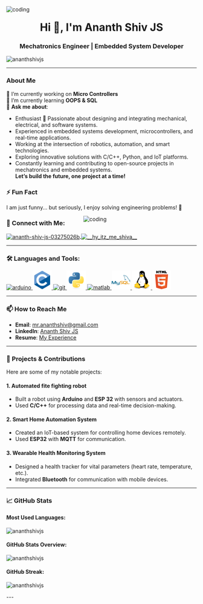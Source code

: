 <img align="left" alt="coding" width="1800" src="https://img.freepik.com/premium-photo/artificial-intelligence-with-human-eye-covered_9493-37289.jpg">
<a>
</a>
<h1 align="center">Hi 👋, I'm Ananth Shiv JS</h1>
<h3 align="center">Mechatronics Engineer | Embedded System Developer</h3>

<!-- Header Image -->

<p align="left"> <img src="https://komarev.com/ghpvc/?username=ananthshivjs&label=Profile%20views&color=0e75b6&style=flat" alt="ananthshivjs" /> </p>

---

### About Me

🔭 I’m currently working on **Micro Controllers**  
🌱 I’m currently learning **OOPS & SQL**  
💬 **Ask me about**:  
  - Enthusiast 🔧 Passionate about designing and integrating mechanical, electrical, and software systems.  
  - Experienced in embedded systems development, microcontrollers, and real-time applications.  
  - Working at the intersection of robotics, automation, and smart technologies.  
  - Exploring innovative solutions with C/C++, Python, and IoT platforms.  
  - Constantly learning and contributing to open-source projects in mechatronics and embedded systems.  
  **Let’s build the future, one project at a time!**
    
### ⚡ Fun Fact
I am just funny... but seriously, I enjoy solving engineering problems! 🤖

<img align="right" alt="coding" width="300" src="https://media0.giphy.com/media/v1.Y2lkPTc5MGI3NjExYmZxbnBzNnNibDdkaHpyOGpnNTMyOGt4ZXo2Nng5cmVpcm9va20wMiZlcD12MV9pbnRlcm5hbF9naWZfYnlfaWQmY3Q9cw/JsuR2fiJIXe35Yq6UW/giphy.gif">


### 📱 Connect with Me:

<p align="left">
  <a href="https://linkedin.com/in/ananth-shiv-js-03275026b" target="blank">
    <img align="center" src="https://raw.githubusercontent.com/rahuldkjain/github-profile-readme-generator/master/src/images/icons/Social/linked-in-alt.svg" alt="ananth-shiv-js-03275026b" height="30" width="40" />
  </a>
  <a href="https://instagram.com/__hy_itz_me_shiva__" target="blank">
    <img align="center" src="https://raw.githubusercontent.com/rahuldkjain/github-profile-readme-generator/master/src/images/icons/Social/instagram.svg" alt="__hy_itz_me_shiva__" height="30" width="40" />
  </a>
</p>

---

### 🛠️ Languages and Tools:

<p align="left">
  <a href="https://www.arduino.cc/" target="_blank" rel="noreferrer"> <img src="https://cdn.worldvectorlogo.com/logos/arduino-1.svg" alt="arduino" width="50" height="50"/> </a>
  <a href="https://www.cprogramming.com/" target="_blank" rel="noreferrer"> <img src="https://raw.githubusercontent.com/devicons/devicon/master/icons/c/c-original.svg" alt="c" width="50" height="50"/> </a>
  <a href="https://git-scm.com/" target="_blank" rel="noreferrer"> <img src="https://www.vectorlogo.zone/logos/git-scm/git-scm-icon.svg" alt="git" width="50" height="50"/> </a>
  <a href="https://www.python.org" target="_blank" rel="noreferrer"> <img src="https://raw.githubusercontent.com/devicons/devicon/master/icons/python/python-original.svg" alt="python" width="50" height="50"/> </a>
  <a href="https://www.mathworks.com/" target="_blank" rel="noreferrer"> <img src="https://upload.wikimedia.org/wikipedia/commons/2/21/Matlab_Logo.png" alt="matlab" width="50" height="50"/> </a>
  <a href="https://www.mysql.com/" target="_blank" rel="noreferrer"> <img src="https://raw.githubusercontent.com/devicons/devicon/master/icons/mysql/mysql-original-wordmark.svg" alt="mysql" width="50" height="50"/> </a>
  <a href="https://www.linux.org/" target="_blank" rel="noreferrer"> <img src="https://raw.githubusercontent.com/devicons/devicon/master/icons/linux/linux-original.svg" alt="linux" width="50" height="50"/> </a>
  <a href="https://www.w3.org/html/" target="_blank" rel="noreferrer"> <img src="https://raw.githubusercontent.com/devicons/devicon/master/icons/html5/html5-original-wordmark.svg" alt="html5" width="50" height="50"/> </a>
</p>

---

### 📫 How to Reach Me
- **Email**: [mr.ananthshiv@gmail.com](mailto:mr.ananthshiv@gmail.com)
- **LinkedIn**: [Ananth Shiv JS](https://www.linkedin.com/in/ananth-shiv-js-03275026b)
- **Resume**: [My Experience](https://app.luminpdf.com/viewer/67b1b13765d3adec4b63d9e0)

---

### 📝 Projects & Contributions

Here are some of my notable projects:

#### 1. **Automated fite fighting robot**
- Built a robot using **Arduino** and **ESP 32** with sensors and actuators.
- Used **C/C++** for processing data and real-time decision-making.

#### 2. **Smart Home Automation System**
- Created an IoT-based system for controlling home devices remotely.
- Used **ESP32** with **MQTT** for communication.

#### 3. **Wearable Health Monitoring System**
- Designed a health tracker for vital parameters (heart rate, temperature, etc.).
- Integrated **Bluetooth** for communication with mobile devices.

---

### 📈 GitHub Stats

#### Most Used Languages:
<p align="left">
  <img src="https://github-readme-stats.vercel.app/api/top-langs?username=ananthshivjs&show_icons=true&locale=en&layout=compact" alt="ananthshivjs" />
</p>

#### GitHub Stats Overview:
<p align="left">
  <img src="https://github-readme-stats.vercel.app/api?username=ananthshivjs&show_icons=true&locale=en" alt="ananthshivjs" />
</p>

#### GitHub Streak:
<p align="left">
  <img src="https://github-readme-streak-stats.herokuapp.com/?user=ananthshivjs&" alt="ananthshivjs" />
</p>
---
